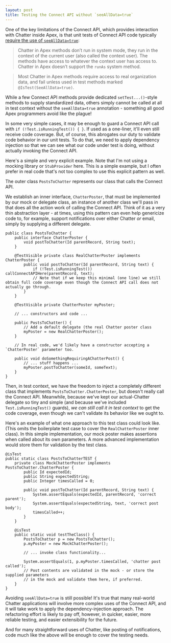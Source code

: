```yaml
---
layout: post
title: Testing the Connect API without `seeAllData=true` 
---
```


One of the key limitations of the Connect API, which provides interaction with Chatter inside Apex, is that unit tests of Connect API code typically [require the use of `seeAllData=true`](https://developer.salesforce.com/docs/atlas.en-us.apexcode.meta/apexcode/connectAPI_TestingApex.htm):

> Chatter in Apex methods don’t run in system mode, they run in the context of the current user (also called the context user). The methods have access to whatever the context user has access to. Chatter in Apex doesn’t support the `runAs` system method.

> Most Chatter in Apex methods require access to real organization data, and fail unless used in test methods marked `@IsTest(SeeAllData=true)`.

While a few Connect API methods provide dedicated `setTest...()`-style methods to supply standardized data, others simply cannot be called at all in test context without the `seeAllData=true` annotation - something all good Apex programmers avoid like the plague!

In some very simple cases, it may be enough to guard a Connect API call with `if (!Test.isRunningTest()) { }`. If used as a one-liner, it'll even still receive code coverage. But, of course, this abrogates our duty to validate code behavior in our unit tests. To do that, we need to apply dependency injection so that we can see what our code under test is doing, without actually invoking the Connect API.

Here's a simple and very explicit example. Note that I'm not using a mocking library or `StubProvider` here. This is a simple example, but I often prefer in real code that's not too complex to use this explicit pattern as well.

The outer class `PostsToChatter` represents our class that calls the Connect API.

We establish an inner interface, `ChatterPoster`, that must be implemented by our mock or delegate class, an instance of another class we'll pass in that does all the action work of calling the Connect API. Think of it as a very thin abstraction layer - at times, using this pattern can even help genericize code to, for example, support notifications over either Chatter *or* email, simply by supplying a different delegate.


    public class PostsToChatter {
        public interface ChatterPoster {
            void postToChatter(Id parentRecord, String text);
        }
     
        @TestVisible private class RealChatterPoster implements ChatterPoster {
            public void postToChatter(Id parentRecord, String text) {
                if (!Test.isRunningTest()) callConnectAPIHere(parentRecord, text);
                // Note that if we keep this minimal (one line) we still obtain full code coverage even though the Connect API call does not actually go through.
            }
        }

        @TestVisible private ChatterPoster myPoster;

        // ... constructors and code ...

        public PostsToChatter() {
            // Add a default delegate (the real Chatter poster class
            myPoster = new RealChatterPoster();
        }

        // In real code, we'd likely have a constructor accepting a `ChatterPoster` parameter too.

        public void doSomethingRequiringAChatterPost() {
            // ... stuff happens ...
            myPoster.postToChatter(someId, someText);
        }
    }

Then, in test context, we have the freedom to inject a completely different class that implements `PostsToChatter.ChatterPoster`, but doesn't really call the Connect API. Meanwhile, because we've kept our actual-Chatter delegate so tiny and simple (and because we've included `Test.isRunningTest()` guards), *we can still call it in test context* to get the code coverage, even though we can't validate its behavior like we ought to.

Here's an example of what one approach to this test class could look like. (This omits the boilerplate test case to cover the `RealChatterPoster` inner class). In this simple implementation, our mock poster makes assertions when called about its own parameters. A more advanced implementation would store them for validation by the test class.

    @isTest
    public static class PostsToChatterTEST {
        private class MockChatterPoster implements PostsToChatter.ChatterPoster {
            public Id expectedId;
            public String expectedString;
            public Integer timesCalled = 0;

            public void postToChatter(Id parentRecord, String text) {
                System.assertEquals(expectedId, parentRecord, 'correct parent');
                System.assertEquals(expectedString, text, 'correct post body');
                timesCalled++;
            }
        }
        
        @isTest
        public static void testTheClass() {
            PostsToChatter p = new PostsToChatter();
            p.myPoster = new MockChatterPoster();
            
            // ... invoke class functionality...
             
            System.assertEquals(1, p.myPoster.timesCalled, 'chatter post called');
            // Post contents are validated in the mock - or store the supplied parameters 
            // in the mock and validate them here, if preferred.
        }
    }

Avoiding `seeAllData=true` is still possible! It's true that many real-world Chatter applications will involve more complex uses of the Connect API, and it will take work to apply the dependency-injection approach. The refactoring effort is likely to pay off, however, in quicker, easier, more reliable testing, and easier extensibility for the future.

And for many straightforward uses of Chatter, like posting of notifications, code much like the above will be enough to cover the testing needs.